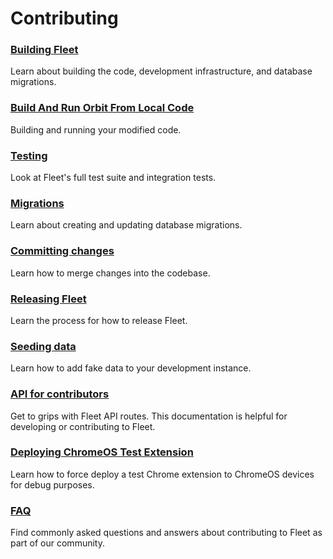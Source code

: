 # Contributing

### [Building Fleet](./Building-Fleet.md) 
Learn about building the code, development infrastructure, and database migrations.

### [Build And Run Orbit From Local Code](./Run-Locally-Built-Orbit.md)
Building and running your modified code.

### [Testing](./Testing-and-local-development.md) 
Look at Fleet's full test suite and integration tests.

### [Migrations](./Migrations.md)
Learn about creating and updating database migrations.

### [Committing changes](./Committing-Changes.md) 
Learn how to merge changes into the codebase.

### [Releasing Fleet](./Releasing-Fleet.md) 
Learn the process for how to release Fleet.

### [Seeding data](./Seeding-Data.md) 
Learn how to add fake data to your development instance.

### [API for contributors](./API-for-contributors.md) 
Get to grips with Fleet API routes. This documentation is helpful for developing or contributing to Fleet.

### [Deploying ChromeOS Test Extension](./Deploying-chrome-test-ext.md) 
Learn how to force deploy a test Chrome extension to ChromeOS devices for debug purposes.

### [FAQ](./FAQ.md) 
Find commonly asked questions and answers about contributing to Fleet as part of our community.
